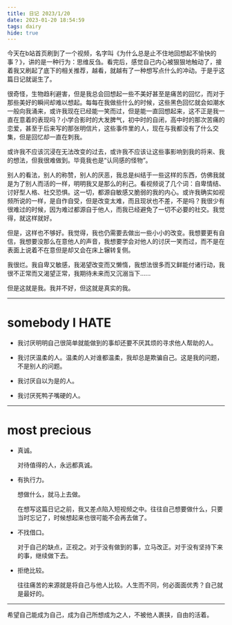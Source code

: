 ```yaml
---
title: 日记 2023/1/20
date: 2023-01-20 18:54:59
tags: dairy
hide: true
---
```


今天在b站首页刷到了一个视频，名字叫《为什么总是止不住地回想起不愉快的事？》，讲的是一种行为：思维反刍。看完后，感觉自己内心被狠狠地触动了，接着我又刷起了底下的相关推荐，越看，就越有了一种想写点什么的冲动。于是乎这篇日记就诞生了。

很奇怪，生物趋利避害，但是我总会回想起一些不美好甚至是痛苦的回忆，而对于那些美好的瞬间却难以想起。每每在我做些什么的时候，这些黑色回忆就会如潮水一般向我涌来，或许我现在已经能一笑而过，但是能一直回想起来，这不正是我一直在意着的表现吗？小学合影时的大发脾气，初中时的自闭，高中时的那次苦痛的恋爱，甚至于后来写的那张明信片，这些事件里的人，现在与我都没有了什么交集，但是回忆却一直在刺我。

或许我不应该沉浸在无法改变的过去，或许我不应该让这些事影响到我的将来、我的想法，但我很难做到。毕竟我也是“认同感的怪物”。

别人的看法，别人的称赞，别人的厌恶，我总是纠结于一些这样的东西，仿佛我就是为了别人而活的一样，明明我又是那么的利己。看视频说了几个词：自卑情结、讨好型人格、社交恐惧。这一切，都源自敏感又脆弱的我的内心。或许我确实如视频所说的一样，是自作自受，但是改变太难，而且现状也不差，不是吗？我很少有很难过的时候，因为难过都源自于他人，而我已经避免了一切不必要的社交。我觉得，就这样就好。

但是，这样也不够好。我觉得，我也仍需要去做出一些小小的改变。我想要更有自信，我想要没那么在意他人的声音，我想要学会对他人的讨厌一笑而过，而不是在表面上说着不在意但是却又会在床上辗转复侧。

我很烂。我自卑又敏感，我渴望改变而又懒惰，我想法很多而又鲜能付诸行动，我很不正常而又渴望正常，我期待未来而又沉溺当下......

但是这就是我。我并不好，但这就是真实的我。

***

# somebody I HATE

* 我讨厌明明自己很简单就能做到的事却还要不厌其烦的寻求他人帮助的人。

* 我讨厌温柔的人。温柔的人对谁都温柔，我却总是欺骗自己。这是我的问题，不是别人的问题。

* 我讨厌自以为是的人。

* 我讨厌死鸭子嘴硬的人。

*** 

# most precious

* 真诚。

    对待值得的人，永远都真诚。

* 有执行力。

    想做什么，就马上去做。

    在想写这篇日记之前，我又差点陷入短视频之中。往往自己想要做什么，只要当时忘记了，时候想起来也很可能不会再去做了。

* 不找借口。

    对于自己的缺点，正视之。对于没有做到的事，立马改正。对于没有坚持下来的事，继续做下去。

* 拒绝比较。

    往往痛苦的来源就是将自己与他人比较。人生而不同，何必面面优秀？自己就是最好的。

***

希望自己能成为自己，成为自己所想成为之人，不被他人裹挟，自由的活着。
